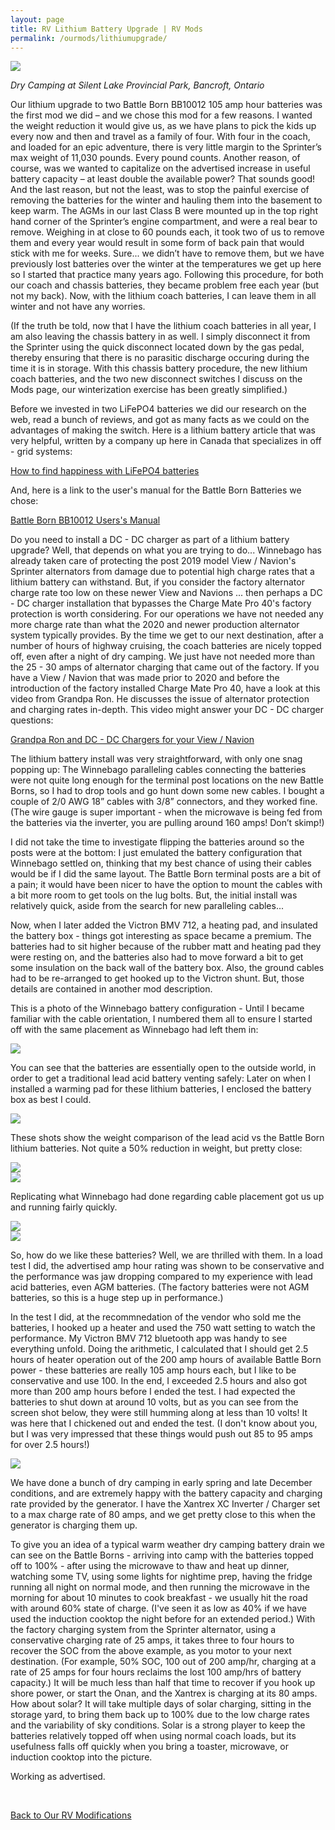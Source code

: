 ```yaml
---
layout: page
title: RV Lithium Battery Upgrade | RV Mods
permalink: /ourmods/lithiumupgrade/
---
```

<img src="/assets/webindysilentlake.jpg"/>

<i>Dry Camping at Silent Lake Provincial Park, Bancroft, Ontario</i>

Our lithium upgrade to two Battle Born BB10012 105 amp hour batteries was the first mod we did – and we chose this mod for a few reasons.  I wanted the weight reduction it would give us, as we have plans to pick the kids up every now and then and travel as a family of four.  With four in the coach, and loaded for an epic adventure, there is very little margin to the Sprinter’s max weight of 11,030 pounds.  Every pound counts.  Another reason, of course, was we wanted to capitalize on the advertised increase in useful battery capacity – at least double the available power?  That sounds good!  And the last reason, but not the least, was to stop the painful exercise of removing the batteries for the winter and hauling them into the basement to keep warm.  The AGMs in our last Class B were mounted up in the top right hand corner of the Sprinter’s engine compartment, and were a real bear to remove.  Weighing in at close to 60 pounds each, it took two of us to remove them and every year would result in some form of back pain that would stick with me for weeks.  Sure... we didn’t have to remove them, but we have previously lost batteries over the winter at the temperatures we get up here so I started that practice many years ago.  Following this procedure, for both our coach and chassis batteries, they became problem free each year (but not my back).  Now, with the lithium coach batteries, I can leave them in all winter and not have any worries.  

(If the truth be told, now that I have the lithium coach batteries in all year, I am also leaving the chassis battery in as well.  I simply disconnect it from the Sprinter using the quick disconnect located down by the gas pedal, thereby ensuring that there is no parasitic discharge occuring during the time it is in storage.  With this chassis battery procedure, the new lithium coach batteries, and the two new disconnect switches I discuss on the Mods page, our winterization exercise has been greatly simplified.)

Before we invested in two LiFePO4 batteries we did our research on the web, read a bunch of reviews, and got as many facts as we could on the advantages of making the switch.  Here is a lithium battery article that was very helpful, written by a company up here in Canada that specializes in off - grid systems:

<a href = "https://www.solacity.com/how-to-keep-lifepo4-lithium-ion-batteries-happy/ " target="_blank">How to find happiness with LiFePO4 batteries</a>

And, here is a link to the user's manual for the Battle Born Batteries we chose:

<a href = "https://battlebornbatteries.com/wp-content/uploads/2022/10/BB10012-Manual-Edition.PIM_BB10012Rev019_09062022-1.pdf" target="_blank">Battle Born BB10012 Users's Manual</a>

Do you need to install a DC - DC charger as part of a lithium battery upgrade?  Well, that depends on what you are trying to do... Winnebago has already taken care of protecting the post 2019 model View / Navion's Sprinter alternators from damage due to potential high charge rates that a lithium battery can withstand.  But, if you  consider the factory alternator charge rate too low on these newer View and Navions ... then perhaps a DC - DC charger installation that bypasses the Charge Mate Pro 40's factory protection is worth considering.  For our operations we have not needed any more charge rate than what the 2020 and newer production alternator system typically provides.  By the time we get to our next destination, after a number of hours of highway cruising, the coach batteries are nicely topped off, even after a night of dry camping.  We just have not needed more than the 25 - 30 amps of alternator charging that came out of the factory.  If you have a View / Navion that was made prior to 2020 and before the introduction of the factory installed Charge Mate Pro 40, have a look at this video from Grandpa Ron.  He discusses the issue of alternator protection and charging rates in-depth.  This video might answer your DC - DC charger questions:

<a href = "https://www.youtube.com/watch?v=KXG7-EegNV0" target="_blank">Grandpa Ron and DC - DC Chargers for your View / Navion</a>

The lithium battery install was very straightforward, with only one snag popping up:  The Winnebago paralleling cables connecting the batteries were not quite long enough for the terminal post locations on the new Battle Borns, so I had to drop tools and go hunt down some new cables.  I bought a couple of 2/0 AWG 18” cables with 3/8” connectors, and they worked fine.  (The wire gauge is super important - when the microwave is being fed from the batteries via the inverter, you are pulling around 160 amps!  Don’t skimp!)

I did not take the time to investigate flipping the batteries around so the posts were at the bottom: I just emulated the battery configuration that Winnebago settled on, thinking that my best chance of using their cables would be if I did the same layout.  The Battle Born terminal posts are a bit of a pain; it would have been nicer to have the option to mount the cables with a bit more room to get tools on the lug bolts.  But, the initial install was relatively quick, aside from the search for new paralleling cables...

Now, when I later added the Victron BMV 712, a heating pad, and insulated the battery box - things got interesting as space became a premium.  The batteries had to sit higher because of the rubber matt and heating pad they were resting on, and the batteries also had to move forward a bit to get some insulation on the back wall of the battery box.  Also, the ground cables had to be re-arranged to get hooked up to the Victron shunt.  But, those details are contained in another mod description.

This is a photo of the Winnebago battery configuration - Until I became familiar with the cable orientation, I numbered them all to ensure I started off with the same placement as Winnebago had left them in:

<img src="/assets/batteryinstall1web.jpg"/>

You can see that the batteries are essentially open to the outside world, in order to get a traditional lead acid battery venting safely:  Later on when I installed a warming pad for these lithium batteries, I enclosed the battery box as best I could.

<img src="/assets/batteryinstall2web.jpg"/>

These shots show the weight comparison of the lead acid vs the Battle Born lithium batteries.  Not quite a 50% reduction in weight, but pretty close:

<img src="/assets/batteryinstall3web.jpg"/>

<br>

<img src="/assets/batteryinstall4web.jpg"/>

Replicating what Winnebago had done regarding cable placement got us up and running fairly quickly.

<img src="/assets/batteryinstall5web.jpg"/>

<br>

<img src="/assets/batteryinstall6web.jpg"/>

So, how do we like these batteries?  Well, we are thrilled with them.  In a load test I did, the advertised amp hour rating was shown to be conservative and the performance was jaw dropping compared to my experience with lead acid batteries, even AGM batteries.  (The factory batteries were not AGM batteries, so this is a huge step up in performance.)

In the test I did, at the recommnedation of the vendor who sold me the  batteries, I hooked up a heater and used the 750 watt setting to watch the performance.  My Victron BMV 712 bluetooth app was handy to see everything unfold.  Doing the arithmetic, I calculated that I should get 2.5 hours of heater operation out of the 200 amp hours of available Battle Born power - these batteries are really 105 amp hours each, but I like to be conservative and use 100.  In the end, I exceeded 2.5 hours and also got more than 200 amp hours before I ended the test.  I had expected the batteries to shut down at around 10 volts, but as you can see from the screen shot below, they were still humming along at less than 10 volts!  It was here that I chickened out and ended the test.  (I don't know about you, but I was very impressed that these things would push out 85 to 95 amps for over 2.5 hours!)

<img src="/assets/BMVreading1web-.jpg"/>

We have done a bunch of dry camping in early spring and late December conditions, and are extremely happy with the battery capacity and charging rate provided by the generator.  I have the Xantrex XC Inverter / Charger set to a max charge rate of 80 amps, and we get pretty close to this when the generator is charging them up.

To give you an idea of a typical warm weather dry camping battery drain we can see on the Battle Borns - arriving into camp with the batteries topped off to 100% - after using the microwave to thaw and heat up dinner, watching some TV, using some lights for nightime prep, having the fridge running all night on normal mode, and then running the microwave in the morning for about 10 minutes to cook breakfast - we usually hit the road with around 60% state of charge.  (I've seen it as low as 40% if we have used the induction cooktop the night before for an extended period.)  With the factory charging system from the Sprinter alternator, using a conservative charging rate of 25 amps, it takes three to four hours to recover the SOC from the above example, as you motor to your next destination.  (For example, 50% SOC, 100 out of 200 amp/hr, charging at a rate of 25 amps for four hours reclaims the lost 100 amp/hrs of battery capacity.)  It will be much less than half that time to recover if you hook up shore power, or start the Onan, and the Xantrex is charging at its 80 amps.  How about solar?  It will take multiple days of solar charging, sitting in the storage yard, to bring them back up to 100% due to the low charge rates and the variability of sky conditions.  Solar is a strong player to keep the batteries relatively topped off when using normal coach loads, but its usefulness falls off quickly when you bring a toaster, microwave, or induction cooktop into the picture.

Working as advertised.

<br>

[Back to Our RV Modifications](/ourmods/)
